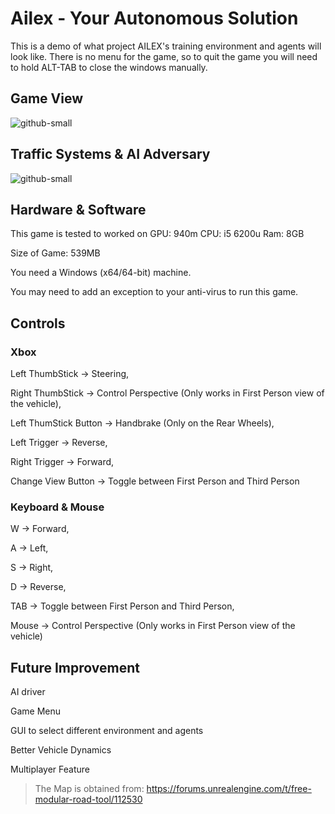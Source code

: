 # Ailex - Your Autonomous Solution
This is a demo of what project AILEX's training environment and agents will look like. 
There is no menu for the game, so to quit the game you will need to hold ALT-TAB to close
the windows manually.


## Game View
![github-small](https://github.com/YEOWEIHNGWHYELAB/AILEX/blob/main/Start.png?raw=true)

## Traffic Systems & AI Adversary
![github-small](https://github.com/YEOWEIHNGWHYELAB/AILEX/blob/main/TrafficLights.png)

## Hardware & Software
This game is tested to worked on GPU: 940m CPU: i5 6200u Ram: 8GB 

Size of Game: 539MB

You need a Windows (x64/64-bit) machine.

You may need to add an exception to your anti-virus to run this game. 


## Controls
### Xbox
Left ThumbStick -> Steering,

Right ThumbStick -> Control Perspective (Only works in First Person view of the vehicle),

Left ThumStick Button -> Handbrake (Only on the Rear Wheels),

Left Trigger -> Reverse,

Right Trigger -> Forward,

Change View Button -> Toggle between First Person and Third Person

### Keyboard & Mouse
W -> Forward,

A -> Left,

S -> Right,

D -> Reverse,

TAB -> Toggle between First Person and Third Person,

Mouse -> Control Perspective (Only works in First Person view of the vehicle)


## Future Improvement
AI driver

Game Menu

GUI to select different environment and agents

Better Vehicle Dynamics

Multiplayer Feature



> The Map is obtained from: https://forums.unrealengine.com/t/free-modular-road-tool/112530
